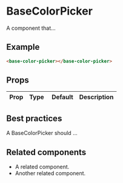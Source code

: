 # BaseColorPicker

A component that...

## Example

```html
<base-color-picker></base-color-picker>
```

## Props

Prop | Type | Default | Description
--- | --- | --- | ---

## Best practices

A BaseColorPicker should ...

## Related components

- A related component.
- Another related component.
